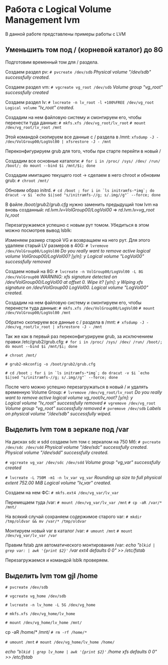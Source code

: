 # Работа с Logical Volume Management lvm
В данной работе представлены примеры работы с LVM

## Уменьшить том под / (корневой каталог) до 8G

Подготовим временный том для / раздела.

Создаем раздел pv:
`# pvcreate /dev/sdb`
*Physical volume "/dev/sdb" successfully created.*

Создаем раздел vm:
`# vgcreate vg_root /dev/sdb`
*Volume group "vg_root" successfully created*

Создаем раздел lv:
`# lvcreate -n lv_root -l +100%FREE /dev/vg_root  Logical volume`
*"lv_root" created.*

Создадим на нем файловую систему и смонтируем его, чтобы перенести туда данные:
`# mkfs.xfs /dev/vg_root/lv_root`
`# mount /dev/vg_root/lv_root /mnt`

Этой командой скопируем все данные с / раздела в /mnt:
`xfsdump -J - /dev/VolGroup00/LogVol00 | xfsrestore -J - /mnt`

Переконфигурируем grub для того, чтобы при старте перейти в новый /

Создадим все основные каталоги:
`# for i in /proc/ /sys/ /dev/ /run/ /boot/; do mount --bind $i /mnt/$i; done`

Создадим имитацию текущего root -> сделаем в него chroot и обновим grub:
`# chroot /mnt/`

Обновим образ initrd.
``# cd /boot ; for i in `ls initramfs-*img`; do dracut -v $i `echo $i|sed "s/initramfs-//g; s/.img//g"` --force; done``

В файле */boot/grub2/grub.cfg* нужно заменить предыдущий том lvm на вновь созданный: *rd.lvm.lv=VolGroup00/LogVol00* => *rd.lvm.lv=vg_root lv_root*

Перезагружаемся успешно с новым рут томом. Убедиться в этом можно посмотрев вывод lsblk:

Изменяем размер старой VG и возвращаем на него рут.
Для этого удаляем старый LV размеров в 40G:
`# lvremove /dev/VolGroup00/LogVol00`
*Do you really want to remove active logical volume VolGroup00/LogVol00? [y/n]: y
Logical volume "LogVol00" successfully removed*

Создаем новый на 8G:
`# lvcreate -n VolGroup00/LogVol00 -L 8G /dev/VolGroup00`
*WARNING: xfs signature detected on /dev/VolGroup00/LogVol00 at offset 0. Wipe it? [y/n]: y  Wiping xfs signature on /dev/VolGroup00 LogVol00.  Logical volume "LogVol00" created.*

Создадим на нем файловую систему и смонтируем его, чтобы перенести туда данные:
`# mkfs.xfs /dev/VolGroup00/LogVol00`
`# mount /dev/VolGroup00/LogVol00 /mnt`

Обратно скопируем все данные с / раздела в /mnt:
`# xfsdump -J - /dev/vg_root/lv_root | xfsrestore -J - /mnt`

Так же как в первый раз переконфигурируем grub, за исключением правки /etc/grub2/grub.cfg:
`# for i in /proc/ /sys/ /dev/ /run/ /boot/; do mount --bind $i /mnt/$i; done`

`# chroot /mnt/`

`# grub2-mkconfig -o /boot/grub2/grub.cfg`

``# cd /boot ; for i in `ls initramfs-*img`; do dracut -v $i `echo $i|sed "s/initramfs-//g; s/.img//g"` --force; done``

После чего можно успешно перезагружаться в новый / и удалять временную Volume Group:
`# lvremove /dev/vg_root/lv_root`
*Do you really want to remove active logical volume vg_root/lv_root? [y/n]: y  
Logical volume "lv_root" successfully removed*
`# vgremove /dev/vg_root`
*Volume group "vg_root" successfully removed*
`# pvremove /dev/sdb`
*Labels on physical volume "/dev/sdb" successfully wiped.*

## Выделить lvm том в зеркале под /var

На дисках sdc и sdd создаем lvm том с зеркалом на 750 Мб:
`# pvcreate /dev/sdc /dev/sdd`
*Physical volume "/dev/sdc" successfully created.
Physical volume "/dev/sdd" successfully created.*

`# vgcreate vg_var /dev/sdc /dev/sdd`
*Volume group "vg_var" successfully created*

`# lvcreate -L 750M -m1 -n lv_var vg_var`
*Rounding up size to full physical extent 752.00 MiB
Logical volume "lv_var" created.*

Создаем на нем ФС:
`# mkfs.ext4 /dev/vg_var/lv_var`

 Перемещаем туда /var:
 `# mount /dev/vg_var/lv_var /mnt`
 `# cp -aR /var/* /mnt/`

 На всякий случай сохраняем содержимое старого var:
 `# mkdir /tmp/oldvar && mv /var/* /tmp/oldvar`

 Монтируем новый var в каталог /var:
 `# umount /mnt`
 `# mount /dev/vg_var/lv_var /var`

 Правим fstab для автоматического монтирования /var:
 *echo "`blkid | grep var: | awk '{print $2}'` /var ext4 defaults 0 0" >> /etc/fstab*

 Перезагружаемся и командой lsblk проверяем.

## Выделить lvm том gjl /home

`# pvcreate /dev/sdb`

`# vgcreate vg_home /dev/sdb`

`# lvcreate -n lv_home -L 5G /dev/vg_home`

`# mkfs.xfs /dev/vg_home/lv_home`

`# mount /dev/vg_home/lv_home /mnt/`

cp -aR /home/* /mnt/
`# rm -rf /home/*`

`# umount /mnt`
`# mount /dev/vg_home/lv_home /home/`

*echo "`blkid | grep lv_home | awk '{print $2}'` /home xfs defaults 0 0" >> /etc/fstab*
